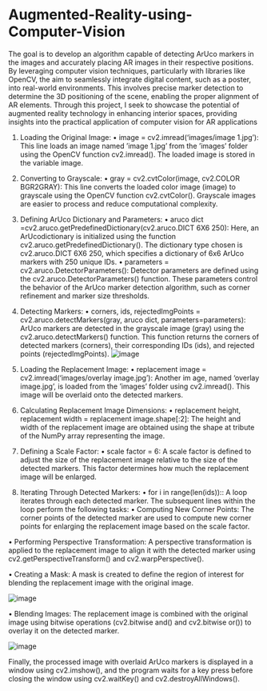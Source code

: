 # Augmented-Reality-using-Computer-Vision
 The goal is to develop an algorithm capable of detecting ArUco markers in the images and
 accurately placing AR images in their respective positions. By leveraging computer vision
 techniques, particularly with libraries like OpenCV, the aim to seamlessly integrate digital
 content, such as a poster, into real-world environments. This involves precise marker detection to determine the 3D positioning of the scene, enabling the proper alignment of AR
 elements. Through this project, I seek to showcase the potential of augmented reality
 technology in enhancing interior spaces, providing insights into the practical application
 of computer vision for AR applications

 1. Loading the Original Image:
 • image = cv2.imread(‘images/image 1.jpg’): This line loads an image named
 ’image 1.jpg’ from the ’images’ folder using the OpenCV function cv2.imread().
 The loaded image is stored in the variable image.

 2. Converting to Grayscale:
 • gray = cv2.cvtColor(image, cv2.COLOR BGR2GRAY): This line converts the
 loaded color image (image) to grayscale using the OpenCV function cv2.cvtColor().
 Grayscale images are easier to process and reduce computational complexity.

 3. Defining ArUco Dictionary and Parameters:
 • aruco dict =cv2.aruco.getPredefinedDictionary(cv2.aruco.DICT 6X6 250): Here,
 an ArUcodictionary is initialized using the function cv2.aruco.getPredefinedDictionary().
 The dictionary type chosen is cv2.aruco.DICT 6X6 250, which specifies a dictionary of 6x6 ArUco markers with 250 unique IDs.
 • parameters = cv2.aruco.DetectorParameters(): Detector parameters are defined using the cv2.aruco.DetectorParameters() function. These parameters
 control the behavior of the ArUco marker detection algorithm, such as corner
 refinement and marker size thresholds.

 4. Detecting Markers:
 • corners, ids, rejectedImgPoints = cv2.aruco.detectMarkers(gray, aruco dict,
 parameters=parameters): ArUco markers are detected in the grayscale image
 (gray) using the cv2.aruco.detectMarkers() function. This function returns
 the corners of detected markers (corners), their corresponding IDs (ids), and
 rejected points (rejectedImgPoints).
![image](https://github.com/RahmanFarhan555/Augmented-Reality-using-Computer-Vision/assets/170820777/818dc9b1-8691-4961-a96f-21bfce3bd72e)

 6. Loading the Replacement Image:
 • replacement image = cv2.imread(‘images/overlay image.jpg’): Another im
age, named ‘overlay image.jpg’, is loaded from the ’images’ folder using cv2.imread().
 This image will be overlaid onto the detected markers.

 7. Calculating Replacement Image Dimensions:
 • replacement height, replacement width = replacement image.shape[:2]: The
 height and width of the replacement image are obtained using the shape at
tribute of the NumPy array representing the image.

 8. Defining a Scale Factor:
 • scale factor = 6: A scale factor is defined to adjust the size of the replacement
 image relative to the size of the detected markers. This factor determines how
 much the replacement image will be enlarged.

 9. Iterating Through Detected Markers:
 • for i in range(len(ids)):: A loop iterates through each detected marker.
 The subsequent lines within the loop perform the following tasks:
 • Computing New Corner Points: The corner points of the detected marker
 are used to compute new corner points for enlarging the replacement image
 based on the scale factor.

 • Performing Perspective Transformation: A perspective transformation
 is applied to the replacement image to align it with the detected marker using
 cv2.getPerspectiveTransform() and cv2.warpPerspective().
 
 • Creating a Mask: A mask is created to define the region of interest for
 blending the replacement image with the original image.

 ![image](https://github.com/RahmanFarhan555/Augmented-Reality-using-Computer-Vision/assets/170820777/76aff7be-c6b9-40a7-a459-49f4cd3d0cf1)
 
 • Blending Images: The replacement image is combined with the original image using bitwise operations (cv2.bitwise and() and cv2.bitwise or()) to overlay
 it on the detected marker.
 
 ![image](https://github.com/RahmanFarhan555/Augmented-Reality-using-Computer-Vision/assets/170820777/00ad3c9d-0fd8-4cce-be3d-996cff2d8fc8)

 Finally, the processed image with overlaid ArUco markers is displayed in a
 window using cv2.imshow(), and the program waits for a key press before
 closing the window using cv2.waitKey() and cv2.destroyAllWindows().

